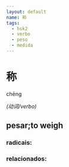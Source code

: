 ```yaml
--- 
layout: default
name: 称 
tags: 
  - hsk2
  - verbo
  - peso
  - medida
--- 
```

# 称 
chēng  
 
*(动词/verbo)*  
## pesar;to weigh 
### radicais: 
### relacionados: 
